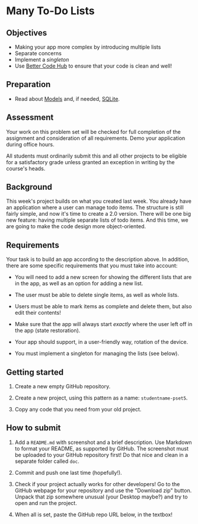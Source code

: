 # Many To-Do Lists

## Objectives

- Making your app more complex by introducing multiple lists
- Separate concerns
- Implement a *singleton*
- Use [Better Code Hub](/guides/better-code-hub) to ensure that your code is clean and well!

## Preparation

- Read about [Models](/android/models) and, if needed, [SQLite](/android/sqlite).


## Assessment

Your work on this problem set will be checked for full completion of the assignment and consideration of all requirements. Demo your application during office hours.

All students must ordinarily submit this and all other projects to be eligible for a satisfactory grade unless granted an exception in writing by the course's heads.


## Background

This week's project builds on what you created last week. You already have an application where a user can manage todo items. The structure is still fairly simple, and now it's time to create a 2.0 version. There will be one big new feature: having multiple separate lists of todo items. And this time, we are going to make the code design more object-oriented.


## Requirements

Your task is to build an app according to the description above. In addition, there are some specific requirements that you must take into account:

- You will need to add a new screen for showing the different lists that are in the app, as well as an option for adding a new list. 

- The user must be able to delete single items, as well as whole lists.

- Users must be able to mark items as complete and delete them, but also edit their contents!

- Make sure that the app will always start *exactly* where the user left off in the app (state restoration).

- Your app should support, in a user-friendly way, rotation of the device.

- You must implement a singleton for managing the lists (see below).


## Getting started

1. Create a new empty GitHub repository.

2. Create a new project, using this pattern as a name: `studentname-pset5`.

3. Copy any code that you need from your old project.




## How to submit

1. Add a `README.md` with screenshot and a brief description. Use Markdown to format your README, as supported by GitHub. The screenshot must be uploaded to your GitHub repository first! Do that nice and clean in a separate folder called `doc`.

2. Commit and push one last time (hopefully!).

3. Check if your project actually works for other developers! Go to the GitHub webpage for your repository and use the "Download zip" button. Unpack that zip somewhere unusual (your Desktop maybe?) and try to open and run the project.

4. When all is set, paste the GitHub repo URL below, in the textbox!
